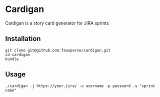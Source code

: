 # Cardigan

Cardigan is a story card generator for JIRA sprints

## Installation

```
git clone git@github.com:fauxparse/cardigan.git
cd cardigan
bundle
```

## Usage

```
./cardigan -j https://your.jira/ -u username -p password -s "sprint name"
```
